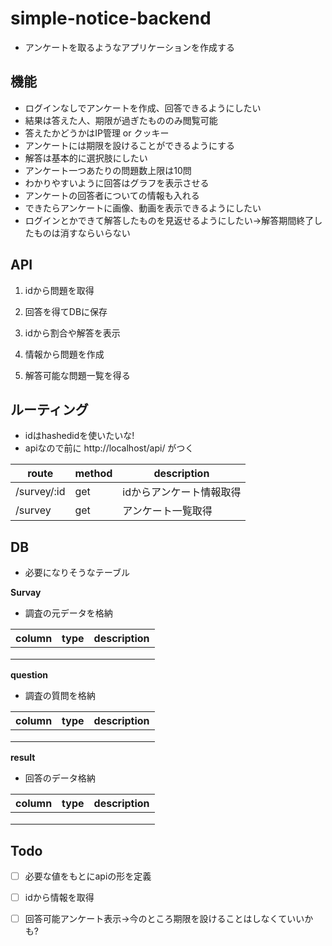 # simple-notice-backend

* アンケートを取るようなアプリケーションを作成する



## 機能

* ログインなしでアンケートを作成、回答できるようにしたい
* 結果は答えた人、期限が過ぎたもののみ閲覧可能
* 答えたかどうかはIP管理 or クッキー
* アンケートには期限を設けることができるようにする
* 解答は基本的に選択肢にしたい
* アンケート一つあたりの問題数上限は10問
* わかりやすいように回答はグラフを表示させる
* アンケートの回答者についての情報も入れる
* できたらアンケートに画像、動画を表示できるようにしたい
* ログインとかできて解答したものを見返せるようにしたい→解答期間終了したものは消すならいらない



## API

1.  idから問題を取得
2.  回答を得てDBに保存

3. idから割合や解答を表示
4. 情報から問題を作成
5. 解答可能な問題一覧を得る



## ルーティング

* idはhashedidを使いたいな!
* apiなので前に http://localhost/api/ がつく

| route       | method | description              |
| ----------- | ------ | ------------------------ |
| /survey/:id | get    | idからアンケート情報取得 |
| /survey     | get    | アンケート一覧取得       |



## DB

* 必要になりそうなテーブル

**Survay**

* 調査の元データを格納

| column | type | description |
| ------ | ---- | ----------- |
|        |      |             |
|        |      |             |
|        |      |             |

**question**

* 調査の質問を格納

| column | type | description |
| ------ | ---- | ----------- |
|        |      |             |
|        |      |             |
|        |      |             |

**result**

* 回答のデータ格納

| column | type | description |
| ------ | ---- | ----------- |
|        |      |             |
|        |      |             |
|        |      |             |






## Todo

* [ ] 必要な値をもとにapiの形を定義
* [ ] idから情報を取得
* [ ] 回答可能アンケート表示→今のところ期限を設けることはしなくていいかも?

